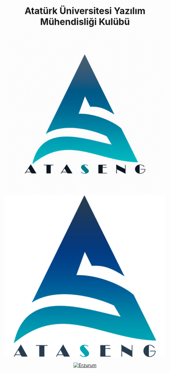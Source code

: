 <h1 align="center">
    Atatürk Üniversitesi Yazılım Mühendisliği Kulübü
</h1>

<p align="center">
    <a rel="noopener noreferrer" href="./assets/512_512_dark.jpg#gh-dark-mode-only" target="_blank">
        <img alt="AtasengDark" src="./assets/512_512_dark.jpg#gh-dark-mode-only">
    </a>
    <a rel="noopener noreferrer" href="./assets/512_512_light.png#gh-light-mode-only" target="_blank">
        <img alt="AtasengLight" src="./assets/512_512_light.png#gh-light-mode-only">
    </a>
</p>


<p align="center">
    <a href="https://ataseng.github.io" rel="noopener noreferrer" target="_blank">
        <img src="https://img.shields.io/badge/_-Erzurum-00aab9?style=for-the-badge" alt="Erzurum">
    </a>
</p>
